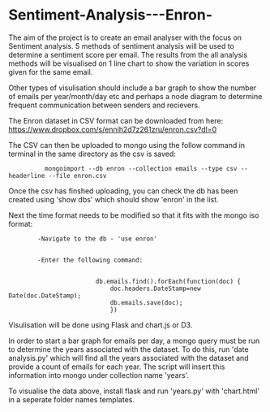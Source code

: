 # Sentiment-Analysis---Enron-

The aim of the project is to create an email analyser with the focus on Sentiment analysis. 5 methods of sentiment analysis will be used to determine a sentiment score per email. The results from the all analysis methods will be visualised on 1 line chart to show the variation in scores given for the same email. 

Other types of visulisation should include a bar graph to show the number of emails per year/month/day etc and perhaps a node diagram to determine frequent communication between senders and recievers. 


The Enron dataset in CSV format can be downloaded from here: 
              https://www.dropbox.com/s/ennih2d7z261zru/enron.csv?dl=0

The CSV can then be uploaded to mongo using the follow command in terminal in the same directory as the csv is saved:


              mongoimport --db enron --collection emails --type csv --headerline --file enron.csv


Once the csv has finshed uploading, you can check the db has been created using 'show dbs' which should show 'enron' in the list.


Next the time format needs to be modified so that it fits with the mongo iso format:


        	-Navigate to the db - 'use enron'
          
          
         	-Enter the following command:
          
          
                            db.emails.find().forEach(function(doc) { 
                                doc.headers.DateStamp=new Date(doc.DateStamp);
                                db.emails.save(doc); 
                                })
                                
              
 
 Visulisation will be done using Flask and chart.js or D3.
 
In order to start a bar graph for emails per day, a mongo query must be run to determine the years associated with the dataset. 
To do this, run 'date analysis.py' which will find all the years associated with the dataset and provide a count of emails for each year. The script will insert this information into mongo under collection name 'years'.
 
To visualise the data above, install flask and run 'years.py' with 'chart.html' in a seperate folder names templates. 


          


